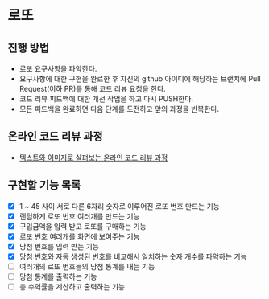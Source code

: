 # 로또
## 진행 방법
* 로또 요구사항을 파악한다.
* 요구사항에 대한 구현을 완료한 후 자신의 github 아이디에 해당하는 브랜치에 Pull Request(이하 PR)를 통해 코드 리뷰 요청을 한다.
* 코드 리뷰 피드백에 대한 개선 작업을 하고 다시 PUSH한다.
* 모든 피드백을 완료하면 다음 단계를 도전하고 앞의 과정을 반복한다.

## 온라인 코드 리뷰 과정
* [텍스트와 이미지로 살펴보는 온라인 코드 리뷰 과정](https://github.com/next-step/nextstep-docs/tree/master/codereview)

## 구현할 기능 목록
-[x] 1 ~ 45 사이 서로 다른 6자리 숫자로 이루어진 로또 번호 만드는 기능
-[x] 랜덤하게 로또 번호 여러개를 만드는 기능
-[x] 구입금액을 입력 받고 로또를 구매하는 기능
-[x] 로또 번호 여러개를 화면에 보여주는 기능
-[x] 당첨 번호를 입력 받는 기능
-[x] 당첨 번호와 자동 생성된 번호를 비교해서 일치하는 숫자 개수를 파악하는 기능
-[ ] 여러개의 로또 번호들의 당첨 통계를 내는 기능
-[ ] 당첨 통계를 출력하는 기능
-[ ] 총 수익률을 계산하고 출력하는 기능